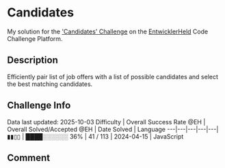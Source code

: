 # Candidates

My solution for the ['Candidates' Challenge](https://platform.entwicklerheld.de/challenge/candidates?technology=JavaScript) on the [EntwicklerHeld](https://platform.entwicklerheld.de/) Code Challenge Platform.

## Description
Efficiently pair list of job offers with a list of possible candidates and select the best matching candidates.

## Challenge Info
Data last updated: 2025-10-03
Difficulty | Overall Success Rate @EH | Overall Solved/Accepted @EH | Date Solved | Language
---|---|---|---|---|
▮▮▯▯ | ████░░░░░░ 36% | 41 / 113 | 2024-04-15 | JavaScript

## Comment
